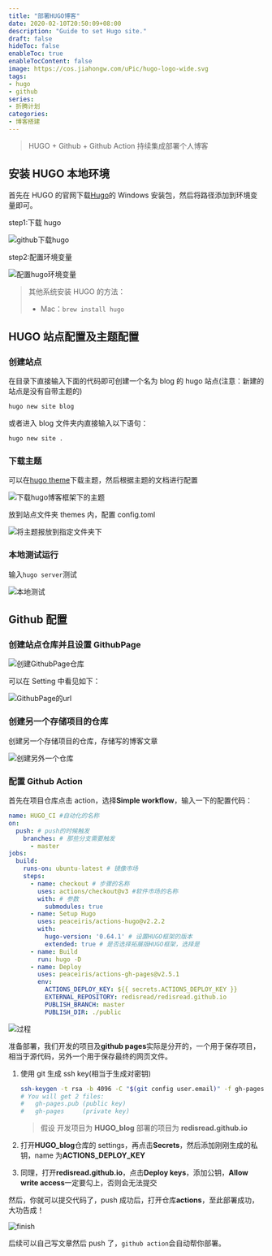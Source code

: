 ```yaml
---
title: "部署HUGO博客"
date: 2020-02-10T20:50:09+08:00
description: "Guide to set Hugo site."
draft: false
hideToc: false
enableToc: true
enableTocContent: false
image: https://cos.jiahongw.com/uPic/hugo-logo-wide.svg
tags: 
- hugo
- github
series:
- 折腾计划
categories:
- 博客搭建
---
```




> HUGO + Github + Github Action 持续集成部署个人博客

## 安装 HUGO 本地环境

首先在 HUGO 的官网下载[Hugo](https://github.com/gohugoio/hugo/releases)的 Windows 安装包，然后将路径添加到环境变量即可。

step1:下载 hugo

![github下载hugo](https://cos.jiahongw.com/uPic/20200210172917.png)

step2:配置环境变量

![配置hugo环境变量](https://cos.jiahongw.com/uPic/20200210173107.png)

> 其他系统安装 HUGO 的方法：
>
> - Mac：`brew install hugo`

## HUGO 站点配置及主题配置

### 创建站点

在目录下直接输入下面的代码即可创建一个名为 blog 的 hugo 站点(注意：新建的站点是没有自带主题的)

```bash
hugo new site blog
```

或者进入 blog 文件夹内直接输入以下语句：

```bash
hugo new site .
```

### 下载主题

可以在[hugo theme](https://themes.gohugo.io/)下载主题，然后根据主题的文档进行配置

![下载hugo博客框架下的主题](https://cos.jiahongw.com/uPic/20200210173607.png)

放到站点文件夹 themes 内，配置 config.toml

![将主题报放到指定文件夹下](https://cos.jiahongw.com/uPic/20200210173725.png)

### 本地测试运行

输入`hugo server`测试

![本地测试](https://cos.jiahongw.com/uPic/20200210173950.png)

## Github 配置

### 创建站点仓库并且设置 GithubPage

![创建GithubPage仓库](https://cos.jiahongw.com/uPic/20200210174906.png)

可以在 Setting 中看见如下：

![GithubPage的url](https://cos.jiahongw.com/uPic/20200210175031.png)

### 创建另一个存储项目的仓库

创建另一个存储项目的仓库，存储写的博客文章

![创建另外一个仓库](https://cos.jiahongw.com/uPic/20200210175700.png)

### 配置 Github Action

首先在项目仓库点击 action，选择**Simple workflow**，输入一下的配置代码：

```yml
name: HUGO_CI #自动化的名称
on:
  push: # push的时候触发
    branches: # 那些分支需要触发
      - master
jobs:
  build:
    runs-on: ubuntu-latest # 镜像市场
    steps:
      - name: checkout # 步骤的名称
        uses: actions/checkout@v3 #软件市场的名称
        with: # 参数
          submodules: true
      - name: Setup Hugo
        uses: peaceiris/actions-hugo@v2.2.2
        with:
          hugo-version: '0.64.1' # 设置HUGO框架的版本
          extended: true # 是否选择拓展版HUGO框架，选择是
      - name: Build
        run: hugo -D
      - name: Deploy
        uses: peaceiris/actions-gh-pages@v2.5.1
        env:
          ACTIONS_DEPLOY_KEY: ${{ secrets.ACTIONS_DEPLOY_KEY }}
          EXTERNAL_REPOSITORY: redisread/redisread.github.io
          PUBLISH_BRANCH: master
          PUBLISH_DIR: ./public

```

![过程](https://cos.jiahongw.com/uPic/20200211012715.png)

准备部署，我们开发的项目及**github pages**实际是分开的，一个用于保存项目，相当于源代码，另外一个用于保存最终的网页文件。

1. 使用 git 生成 ssh key(相当于生成对密钥)

   ```bash
   ssh-keygen -t rsa -b 4096 -C "$(git config user.email)" -f gh-pages -N ""
   # You will get 2 files:
   #   gh-pages.pub (public key)
   #   gh-pages     (private key)
   ```

   > 假设 开发项目为 **HUGO_blog** 部署的项目为 **redisread.github.io**

2. 打开**HUGO_blog**仓库的 settings，再点击**Secrets**，然后添加刚刚生成的私钥，name 为**ACTIONS_DEPLOY_KEY**

3. 同理，打开**redisread.github.io**，点击**Deploy keys**，添加公钥，**Allow write access**一定要勾上，否则会无法提交

然后，你就可以提交代码了，push 成功后，打开仓库**actions**，至此部署成功，大功告成！

![finish](https://cos.jiahongw.com/uPic/BrGxitRSbFDlLko.png)

后续可以自己写文章然后 push 了，`github action`会自动帮你部署。
